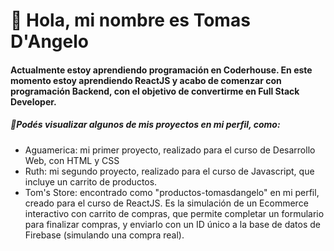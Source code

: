 # 👋 Hola, mi nombre es Tomas D'Angelo
#### Actualmente estoy aprendiendo programación en Coderhouse. En este momento estoy aprendiendo ReactJS y acabo de comenzar con programación Backend, con el objetivo de convertirme en Full Stack Developer. 

##### 👀Podés visualizar algunos de mis proyectos en mi perfil, como:
- Aguamerica: mi primer proyecto, realizado para el curso de Desarrollo Web, con HTML y CSS
- Ruth: mi segundo proyecto, realizado para el curso de Javascript, que incluye un carrito de productos.
- Tom's Store: encontrado como "productos-tomasdangelo" en mi perfil, creado para el curso de ReactJS. Es la simulación de un Ecommerce interactivo con carrito de compras, que permite completar un formulario para finalizar compras, y enviarlo con un ID único a la base de datos de Firebase (simulando una compra real).

<!---
TomasDangelo/TomasDangelo is a ✨ special ✨ repository because its `README.md` (this file) appears on your GitHub profile.
You can click the Preview link to take a look at your changes.
--->
